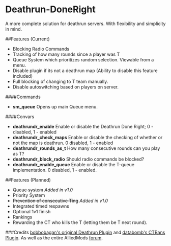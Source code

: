 # Deathrun-DoneRight
A more complete solution for deathrun servers. With flexibility and simplicity in mind.


##Features (Current)

* Blocking Radio Commands
* Tracking of how many rounds since a player was T
* Queue System which prioritizes random selection. Viewable from a menu.
* Disable plugin if its not a deathrun map (Ability to disable this feature included)
* Full blocking of changing to T team manually.
* Disable autoswitching based on players on server.

####Commands

* **sm_queue** Opens up main Queue menu.

####Convars

*	**deathrundr_enable** Enable or disable the Deathrun Done Right; 0 - disabled, 1 - enabled
*	**deathrundr_check_maps** Enable or disable the checking of whether or not the map is deathrun. 0 disabled, 1 - enabled
*	**deathrundr_rounds_as_t** How many consecutive rounds can you play as T?
*	**deathrundr_block_radio** Should radio commands be blocked?
*	**deathrundr_enable_queue** Enable or disable the T-queue implementation. 0 disabled, 1 - enabled.


##Features (Planned)

* ~~Queue system~~  _Added in v1.0_
* Priority System
* ~~Prevention of consecutive Ting~~  _Added in v1.0_
* Integrated timed respawns
* Optional 1v1 finish
* Rankings
* Rewarding the CT who kills the T (letting them be T next round).

###Credits
[bobbobagan's original Deathrun Plugin](https://forums.alliedmods.net/showthread.php?t=129907) and [databomb's CTBans Plugin](https://forums.alliedmods.net/showthread.php?t=166080). As well as the entire AlliedMods [forum](https://forums.alliedmods.net/index.php).
